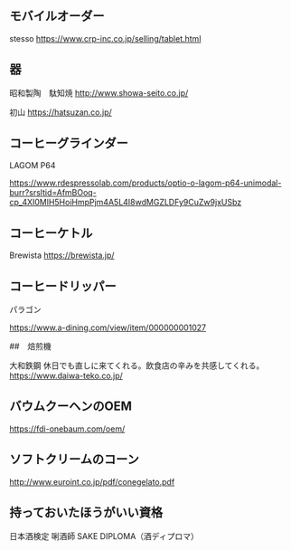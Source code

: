 ## モバイルオーダー

stesso
https://www.crp-inc.co.jp/selling/tablet.html


## 器

昭和製陶　駄知焼
http://www.showa-seito.co.jp/

初山
https://hatsuzan.co.jp/

## コーヒーグラインダー

LAGOM P64

https://www.rdespressolab.com/products/optio-o-lagom-p64-unimodal-burr?srsltid=AfmBOoq-cp_4XI0MlH5HoiHmpPjm4A5L4I8wdMGZLDFy9CuZw9jxUSbz

## コーヒーケトル

Brewista
https://brewista.jp/

## コーヒードリッパー

パラゴン

https://www.a-dining.com/view/item/000000001027

##　焙煎機

大和鉄鋼
休日でも直しに来てくれる。飲食店の辛みを共感してくれる。
https://www.daiwa-teko.co.jp/

## バウムクーヘンのOEM

https://fdi-onebaum.com/oem/

## ソフトクリームのコーン

http://www.euroint.co.jp/pdf/conegelato.pdf

## 持っておいたほうがいい資格

日本酒検定
唎酒師
SAKE DIPLOMA（酒ディプロマ）

